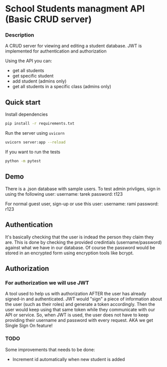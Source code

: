 # School Students managment API (Basic CRUD server)

### Description
A CRUD server for viewing and editing a student database.
JWT is implemented for authentication and authorization


Using the API you can:
* get all students
* get specific student
* add student (admins only)
* get all students in a specific class (admins only)

## Quick start
Install dependencies
```bash
pip install -r requirements.txt
```
Run the server using `uvicorn`
```bash
uvicorn server:app --reload
```

If you want to run the tests
```bash
python -m pytest
```

## Demo
There is a .json database with sample users.
To test admin privliges, sign in using the following user:
username: tarek
password: t123

For normal guest user, sign-up or use this user:
username: rami
password: r123

## Authentication
It's basically checking that the user is indead the person they claim they are.
This is done by checking the provided credintials (username/password) against what we have in our database.
Of course the password would be stored in an encrypted form using encryption tools like bcrypt.


## Authorization
### For authorization we will use **JWT**
A tool used to help us with authorization AFTER the user has already signed-in and authenticated.
JWT would "sign" a piece of information about the user (such as their roles) and generate a token accordingly.
Then the user would keep using that same token while they communicate with our API or service.
So, when JWT is used, the user does not have to keep providing their username and password with every request.
AKA we get Single Sign On feature!


### TODO
Some improvements that needs to be done:
- Increment id automatically when new student is added